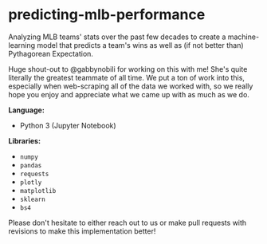# predicting-mlb-performance
Analyzing MLB teams' stats over the past few decades to create a machine-learning model that predicts a team's wins as well as (if not better than) Pythagorean Expectation.

Huge shout-out to @gabbynobili for working on this with me! She's quite literally the greatest teammate of all time. We put a ton of work into this, especially when web-scraping all of the data we worked with, so we really hope you enjoy and appreciate what we came up with as much as we do.

**Language:**
  + Python 3 (Jupyter Notebook)
  
**Libraries:**
  + `numpy`
  + `pandas`
  + `requests`
  + `plotly`
  + `matplotlib`
  + `sklearn`
  + `bs4`

Please don't hesitate to either reach out to us or make pull requests with revisions to make this implementation better!
